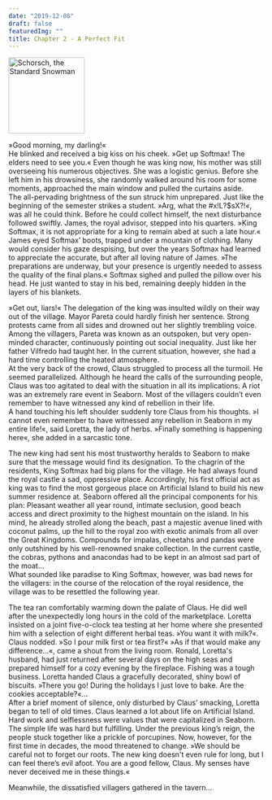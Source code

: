 ```yaml
---
date: "2019-12-08"
draft: false
featuredImg: ""
title: Chapter 2 - A Perfect Fit
---
```


<img src="/img/Schneemann.png" alt="Schorsch, the Standard Snowman" style="height:150px"/>

»Good morning, my darling!«  
He blinked and received a big kiss on his cheek. »Get up Softmax! The elders need to see you.« Even though he was king now, his mother was still overseeing his numerous objectives. She was a logistic genius. Before she left him in his drowsiness, she randomly walked around his room for some moments, approached the main window and pulled the curtains aside.  
The all-pervading brightness of the sun struck him unprepared. Just like the beginning of the semester strikes a student. »Arg, what the #x!L?$sX?!«, was all he could think. Before he could collect himself, the next disturbance followed swiftly. James, the royal advisor, stepped into his quarters. »King Softmax, it is not appropriate for a king to remain abed at such a late hour.« James eyed Softmax’ boots, trapped under a mountain of clothing. Many would consider his gaze despising, but over the years Softmax had learned to appreciate the accurate, but after all loving nature of James. »The preparations are underway, but your presence is urgently needed to assess the quality of the final plans.« Softmax sighed and pulled the pillow over his head. He just wanted to stay in his bed, remaining deeply hidden in the layers of his blankets.

»Get out, liars!« The delegation of the king was insulted wildly on their way out of the village. Mayor Pareta could hardly finish her sentence. Strong protests came from all sides and drowned out her slightly trembling voice. Among the villagers, Pareta was known as an outspoken, but very open-minded character, continuously pointing out social inequality. Just like her father Vilfredo had taught her. In the current situation, however, she had a hard time controlling the heated atmosphere.  
At the very back of the crowd, Claus struggled to process all the turmoil. He seemed parallelized. Although he heard the calls of the surrounding people, Claus was too agitated to deal with the situation in all its implications. A riot was an extremely rare event in Seaborn. Most of the villagers couldn’t even remember to have witnessed any kind of rebellion in their life.  
A hand touching his left shoulder suddenly tore Claus from his thoughts. »I cannot even remember to have witnessed any rebellion in Seaborn in my entire life!«, said Loretta, the lady of herbs. »Finally something is happening here«, she added in a sarcastic tone.

The new king had sent his most trustworthy heralds to Seaborn to make sure that the message would find its designation. To the chagrin of the residents, King Softmax had big plans for the village. He had always found the royal castle a sad, oppressive place. Accordingly, his first official act as king was to find the most gorgeous place on Artificial Island to build his new summer residence at. Seaborn offered all the principal components for his plan: Pleasant weather all year round, intimate seclusion, good beach access and direct proximity to the highest mountain on the island. In his mind, he already strolled along the beach, past a majestic avenue lined with coconut palms, up the hill to the royal zoo with exotic animals from all over the Great Kingdoms. Compounds for impalas, cheetahs and pandas were only outshined by his well-renowned snake collection. In the current castle, the cobras, pythons and anacondas had to be kept in an almost sad part of the moat…  
What sounded like paradise to King Softmax, however, was bad news for the villagers: in the course of the relocation of the royal residence, the village was to be resettled the following year.

The tea ran comfortably warming down the palate of Claus. He did well after the unexpectedly long hours in the cold of the marketplace. Loretta insisted on a joint five-o-clock tea testing at her home where she presented him with a selection of eight different herbal teas. »You want it with milk?«. Claus nodded. »So I pour milk first or tea first?« »As if that would make any difference...«, came a shout from the living room. Ronald, Loretta's husband, had just returned after several days on the high seas and prepared himself for a cozy evening by the fireplace. Fishing was a tough business. Loretta handed Claus a gracefully decorated, shiny bowl of biscuits. »There you go! During the holidays I just love to bake. Are the cookies acceptable?«...  
After a brief moment of silence, only disturbed by Claus’ smacking, Loretta began to tell of old times. Claus learned a lot about life on Artificial Island. Hard work and selflessness were values that were capitalized in Seaborn. The simple life was hard but fulfilling. Under the previous king’s reign, the people stuck together like a prickle of porcupines. Now, however, for the first time in decades, the mood threatened to change. »We should be careful not to forget our roots. The new king doesn't even rule for long, but I can feel there’s evil afoot. You are a good fellow, Claus. My senses have never deceived me in these things.«

Meanwhile, the dissatisfied villagers gathered in the tavern...
